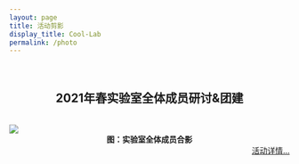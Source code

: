 ```yaml
---
layout: page
title: 活动剪影
display_title: Cool-Lab
permalink: /photo
---
```

<br/>

<center><h2>2021年春实验室全体成员研讨&团建</h2></center>
<br/>
<img src="https://gitee.com/hpc-cool/github_pages/raw/master/imgs/heyin.jpg" align="center" />

<center><strong>图：实验室全体成员合影</strong></center><a href="photos/20210620.html"  style='float:right; text-align: right;'>活动详情...</a>
<br/>
<br/>
<br/>

